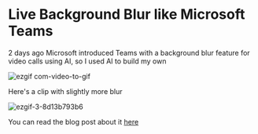 # Live Background Blur like Microsoft Teams
2 days ago Microsoft introduced Teams with a background blur feature for video calls using AI, so I used AI to build my own

![ezgif com-video-to-gif](https://user-images.githubusercontent.com/1317442/42730592-ac9c583a-8811-11e8-907d-4c074603708a.gif)

Here's a clip with slightly more blur

![ezgif-3-8d13b793b6](https://user-images.githubusercontent.com/1317442/42804853-9d8cc65a-89c3-11e8-9cfc-e4d1bdd1b57e.gif)

You can read the blog post about it [here](http://zubairahmed.net/2018/07/17/background-blurring-with-semantic-image-segmentation-using-deeplabv3/) 
